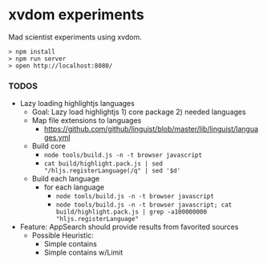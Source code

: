 # xvdom experiments

Mad scientist experiments using xvdom.

```
> npm install
> npm run server
> open http://localhost:8080/
```

### TODOS

- Lazy loading highlightjs languages
  - Goal: Lazy load highlightjs 1) core package 2) needed languages
  - Map file extensions to languages
    - https://github.com/github/linguist/blob/master/lib/linguist/languages.yml
  - Build core
    - `node tools/build.js -n -t browser javascript`
    - `cat build/highlight.pack.js | sed "/hljs.registerLanguage(/q" | sed '$d'`
  - Build each language
    - for each language
      - `node tools/build.js -n -t browser javascript`
      - `node tools/build.js -n -t browser javascript; cat build/highlight.pack.js | grep -a100000000 "hljs.registerLanguage"`
- Feature: AppSearch should provide results from favorited sources
  - Possible Heuristic:
    - Simple contains
    - Simple contains w/Limit
